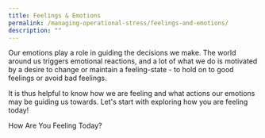 ```yaml
---
title: Feelings & Emotions
permalink: /managing-operational-stress/feelings-and-emotions/
description: ""
---
```

Our emotions play a role in guiding the decisions we make. The world around us triggers emotional reactions, and a lot of what we do is motivated by a desire to change or maintain a feeling-state - to hold on to good feelings or avoid bad feelings.

It is thus helpful to know how we are feeling and what actions our emotions may be guiding us towards. Let's start with exploring how you are feeling today!

How Are You Feeling Today?